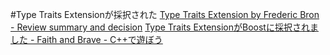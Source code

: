 #Type Traits Extensionが採択された
[Type Traits Extension by Frederic Bron - Review summary and decision](http://thread.gmane.org/gmane.comp.lib.boost.devel/216986)
[Type Traits ExtensionがBoostに採択されました - Faith and Brave - C++で遊ぼう](http://d.hatena.ne.jp/faith_and_brave/20110328/1301293650)
